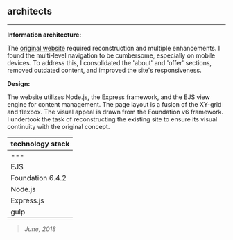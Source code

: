 ## architects
----


**Information architecture:**

The [original website](http://modernhouses.pl/) required reconstruction and multiple enhancements. I found the multi-level navigation to be cumbersome, especially on mobile devices. To address this, I consolidated the 'about' and 'offer' sections, removed outdated content, and improved the site's responsiveness.

**Design:**

The website utilizes Node.js, the Express framework, and the EJS view engine for content management. The page layout is a fusion of the XY-grid and flexbox. The visual appeal is drawn from the Foundation v6 framework. I undertook the task of reconstructing the existing site to ensure its visual continuity with the original concept.


| technology stack  |
| --- 		       |
| --- 		       |
| EJS 	       |
| Foundation 6.4.2  |
| Node.js	       |
|  Express.js     |
|  gulp    |

> *June, 2018*
